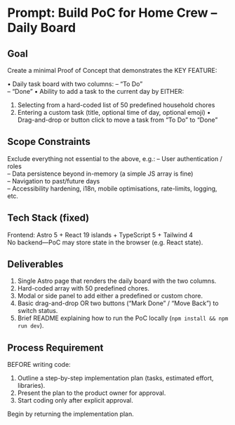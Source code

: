 # Prompt: Build PoC for Home Crew – Daily Board

## Goal

Create a minimal Proof of Concept that demonstrates the KEY FEATURE:

• Daily task board with two columns:
– “To Do”  
 – “Done”
• Ability to add a task to the current day by EITHER:

1. Selecting from a hard-coded list of 50 predefined household chores
2. Entering a custom task (title, optional time of day, optional emoji)
   • Drag-and-drop or button click to move a task from “To Do” to “Done”

## Scope Constraints

Exclude everything not essential to the above, e.g.:
– User authentication / roles  
– Data persistence beyond in-memory (a simple JS array is fine)  
– Navigation to past/future days  
– Accessibility hardening, i18n, mobile optimisations, rate-limits, logging, etc.

## Tech Stack (fixed)

Frontend: Astro 5 + React 19 islands + TypeScript 5 + Tailwind 4  
No backend—PoC may store state in the browser (e.g. React state).

## Deliverables

1. Single Astro page that renders the daily board with the two columns.
2. Hard-coded array with 50 predefined chores.
3. Modal or side panel to add either a predefined or custom chore.
4. Basic drag-and-drop OR two buttons (“Mark Done” / “Move Back”) to switch status.
5. Brief README explaining how to run the PoC locally (`npm install && npm run dev`).

## Process Requirement

BEFORE writing code:

1. Outline a step-by-step implementation plan (tasks, estimated effort, libraries).
2. Present the plan to the product owner for approval.
3. Start coding only after explicit approval.

Begin by returning the implementation plan.
